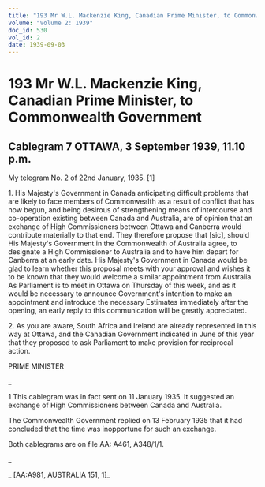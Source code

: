 ```yaml
---
title: "193 Mr W.L. Mackenzie King, Canadian Prime Minister, to Commonwealth Government"
volume: "Volume 2: 1939"
doc_id: 530
vol_id: 2
date: 1939-09-03
---
```


# 193 Mr W.L. Mackenzie King, Canadian Prime Minister, to Commonwealth Government

## Cablegram 7 OTTAWA, 3 September 1939, 11.10 p.m.

My telegram No. 2 of 22nd January, 1935. [1]

1\. His Majesty's Government in Canada anticipating difficult problems that are likely to face members of Commonwealth as a result of conflict that has now begun, and being desirous of strengthening means of intercourse and co-operation existing between Canada and Australia, are of opinion that an exchange of High Commissioners between Ottawa and Canberra would contribute materially to that end. They therefore propose that [sic], should His Majesty's Government in the Commonwealth of Australia agree, to designate a High Commissioner to Australia and to have him depart for Canberra at an early date. His Majesty's Government in Canada would be glad to learn whether this proposal meets with your approval and wishes it to be known that they would welcome a similar appointment from Australia. As Parliament is to meet in Ottawa on Thursday of this week, and as it would be necessary to announce Government's intention to make an appointment and introduce the necessary Estimates immediately after the opening, an early reply to this communication will be greatly appreciated.

2\. As you are aware, South Africa and Ireland are already represented in this way at Ottawa, and the Canadian Government indicated in June of this year that they proposed to ask Parliament to make provision for reciprocal action.

PRIME MINISTER

_

1 This cablegram was in fact sent on 11 January 1935. It suggested an exchange of High Commissioners between Canada and Australia.

The Commonwealth Government replied on 13 February 1935 that it had concluded that the time was inopportune for such an exchange.

Both cablegrams are on file AA: A461, A348/1/1.

_

_ [AA:A981, AUSTRALIA 151, 1]_
